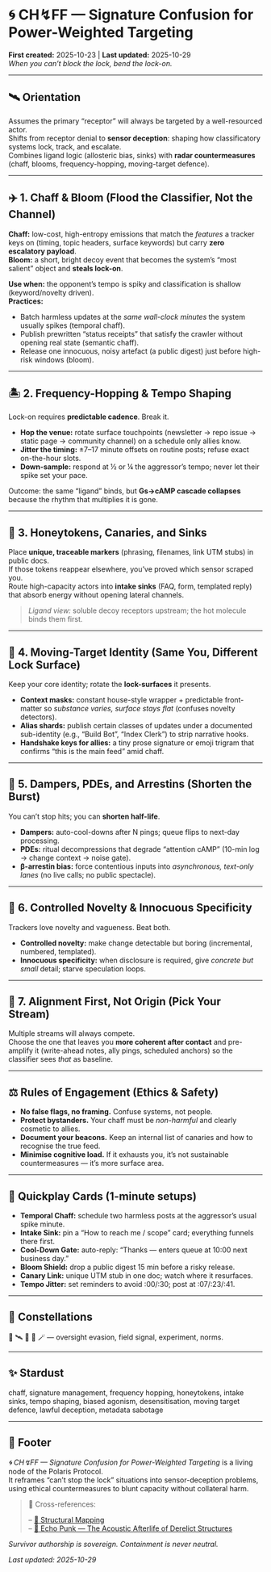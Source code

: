 # 🌀 CH↯FF — Signature Confusion for Power-Weighted Targeting  
**First created:** 2025-10-23 | **Last updated:** 2025-10-29  
*When you can’t block the lock, bend the lock-on.*

---

## 🛰️ Orientation  
Assumes the primary “receptor” will always be targeted by a well-resourced actor.  
Shifts from receptor denial to **sensor deception**: shaping how classificatory systems lock, track, and escalate.  
Combines ligand logic (allosteric bias, sinks) with **radar countermeasures** (chaff, blooms, frequency-hopping, moving-target defence).

---

## ✈️ 1. Chaff & Bloom (Flood the Classifier, Not the Channel)  
**Chaff:** low-cost, high-entropy emissions that match the *features* a tracker keys on (timing, topic headers, surface keywords) but carry **zero escalatory payload**.  
**Bloom:** a short, bright decoy event that becomes the system’s “most salient” object and **steals lock-on**.

**Use when:** the opponent’s tempo is spiky and classification is shallow (keyword/novelty driven).  
**Practices:**  
- Batch harmless updates at the *same wall-clock minutes* the system usually spikes (temporal chaff).  
- Publish prewritten “status receipts” that satisfy the crawler without opening real state (semantic chaff).  
- Release one innocuous, noisy artefact (a public digest) just before high-risk windows (bloom).

---

## 🏝️ 2. Frequency-Hopping & Tempo Shaping  
Lock-on requires **predictable cadence**. Break it.

- **Hop the venue:** rotate surface touchpoints (newsletter → repo issue → static page → community channel) on a schedule only allies know.  
- **Jitter the timing:** ±7–17 minute offsets on routine posts; refuse exact on-the-hour slots.  
- **Down-sample:** respond at ½ or ¼ the aggressor’s tempo; never let their spike set your pace.

Outcome: the same “ligand” binds, but **Gs→cAMP cascade collapses** because the rhythm that multiplies it is gone.

---

## 🧲 3. Honeytokens, Canaries, and Sinks  
Place **unique, traceable markers** (phrasing, filenames, link UTM stubs) in public docs.  
If those tokens reappear elsewhere, you’ve proved which sensor scraped you.  
Route high-capacity actors into **intake sinks** (FAQ, form, templated reply) that absorb energy without opening lateral channels.

> *Ligand view:* soluble decoy receptors upstream; the hot molecule binds them first.

---

## 🪿 4. Moving-Target Identity (Same You, Different Lock Surface)  
Keep your core identity; rotate the **lock-surfaces** it presents.

- **Context masks:** constant house-style wrapper + predictable front-matter so *substance varies, surface stays flat* (confuses novelty detectors).  
- **Alias shards:** publish certain classes of updates under a documented sub-identity (e.g., “Build Bot”, “Index Clerk”) to strip narrative hooks.  
- **Handshake keys for allies:** a tiny prose signature or emoji trigram that confirms “this is the main feed” amid chaff.

---

## 🧯 5. Dampers, PDEs, and Arrestins (Shorten the Burst)  
You can’t stop hits; you can **shorten half-life**.

- **Dampers:** auto-cool-downs after N pings; queue flips to next-day processing.  
- **PDEs:** ritual decompressions that degrade “attention cAMP” (10-min log → change context → noise gate).  
- **β-arrestin bias:** force contentious inputs into *asynchronous, text-only lanes* (no live calls; no public spectacle).

---

## 🧪 6. Controlled Novelty & Innocuous Specificity  
Trackers love novelty and vagueness. Beat both.

- **Controlled novelty:** make change detectable but boring (incremental, numbered, templated).  
- **Innocuous specificity:** when disclosure is required, give *concrete but small* detail; starve speculation loops.

---

## 🧭 7. Alignment First, Not Origin (Pick Your Stream)  
Multiple streams will always compete.  
Choose the one that leaves you **more coherent after contact** and pre-amplify it (write-ahead notes, ally pings, scheduled anchors) so the classifier sees *that* as baseline.

---

## ⚖️ Rules of Engagement (Ethics & Safety)  
- **No false flags, no framing.** Confuse systems, not people.  
- **Protect bystanders.** Your chaff must be *non-harmful* and clearly cosmetic to allies.  
- **Document your beacons.** Keep an internal list of canaries and how to recognise the true feed.  
- **Minimise cognitive load.** If it exhausts you, it’s not sustainable countermeasures — it’s more surface area.

---

## 🧰 Quickplay Cards (1-minute setups)

- **Temporal Chaff:** schedule two harmless posts at the aggressor’s usual spike minute.  
- **Intake Sink:** pin a “How to reach me / scope” card; everything funnels there first.  
- **Cool-Down Gate:** auto-reply: “Thanks — enters queue at 10:00 next business day.”  
- **Bloom Shield:** drop a public digest 15 min before a risky release.  
- **Canary Link:** unique UTM stub in one doc; watch where it resurfaces.  
- **Tempo Jitter:** set reminders to avoid :00/:30; post at :07/:23/:41.

---

## 🌌 Constellations  
🧿 🛰️ 🪿 🧪 🪄 — oversight evasion, field signal, experiment, norms.

---

## ✨ Stardust  
chaff, signature management, frequency hopping, honeytokens, intake sinks, tempo shaping, biased agonism, desensitisation, moving target defence, lawful deception, metadata sabotage

---

## 🏮 Footer  
*🌀 CH↯FF — Signature Confusion for Power-Weighted Targeting* is a living node of the Polaris Protocol.  
It reframes “can’t stop the lock” situations into sensor-deception problems, using ethical countermeasures to blunt capacity without collateral harm.

> 📡 Cross-references:
> 
> – [🧬 Structural Mapping](../../../Metadata_Sabotage_Network/Structural_Analysis/🧬_Structural_Mapping/)  
> – [🎺 Echo Punk — The Acoustic Afterlife of Derelict Structures](../🪄_Expression_Of_Norms/🎶_Banned_Broadcasts_Cooperative/🎺_echo_punk.md)  


*Survivor authorship is sovereign. Containment is never neutral.*

_Last updated: 2025-10-29_
